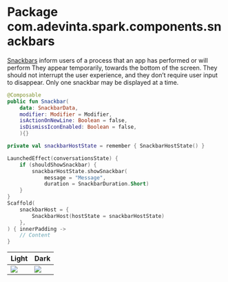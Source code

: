# Package com.adevinta.spark.components.snackbars

[Snackbars](https://spark.adevinta.com/1186e1705/p/36d4af-snack-bar--toast/b/380770)
inform users of a process that an app has performed or will perform
They appear temporarily, towards the bottom of the screen.
They should not interrupt the user experience, and they don’t require user input to disappear.
Only one snackbar may be displayed at a time.

```kotlin
@Composable
public fun Snackbar(
    data: SnackbarData,
    modifier: Modifier = Modifier,
    isActionOnNewLine: Boolean = false,
    isDismissIconEnabled: Boolean = false,
    ){}
```


```kotlin
private val snackbarHostState = remember { SnackbarHostState() }

LaunchedEffect(conversationsState) { 
    if (shouldShowSnackbar) { 
        snackbarHostState.showSnackbar(
            message = "Message", 
            duration = SnackbarDuration.Short) 
    }
}
Scaffold(
    snackbarHost = {
        SnackbarHost(hostState = snackbarHostState)
    },
) { innerPadding ->
    // Content
}
```

| Light                                                                                                      | Dark                                                                                                       |
|------------------------------------------------------------------------------------------------------------|------------------------------------------------------------------------------------------------------------|
| ![](../../images/com.adevinta.spark.snackbar_SnackbarIntentsScreenshot_snackbarIntentsShowcase__light.png) | ![](../../images/com.adevinta.spark.snackbar_SnackbarIntentsScreenshot_snackbarIntentsShowcase__light.png) |
